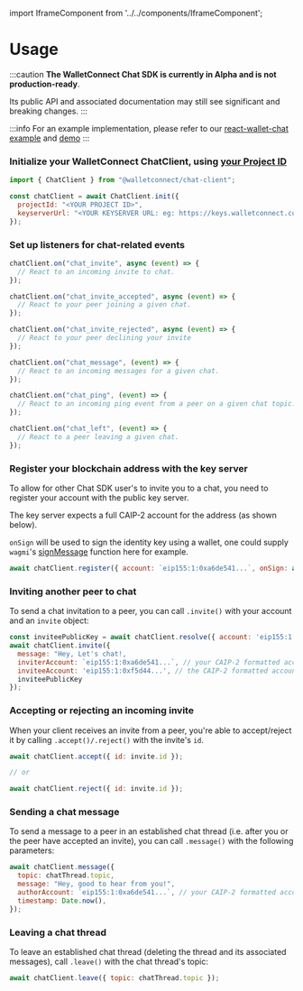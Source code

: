 import IframeComponent from '../../components/IframeComponent';

# Usage

:::caution
**The WalletConnect Chat SDK is currently in Alpha and is not production-ready**.

Its public API and associated documentation may still see significant and breaking changes.
:::

:::info
For an example implementation, please refer to our [react-wallet-chat example](https://github.com/WalletConnect/web-examples/tree/main/wallets/react-wallet-chat) and [demo](https://react-wallet-chat.walletconnect.com/)
:::

### Initialize your WalletConnect ChatClient, using [your Project ID](../../cloud/relay.md)

```javascript
import { ChatClient } from "@walletconnect/chat-client";

const chatClient = await ChatClient.init({
  projectId: "<YOUR PROJECT ID>",
  keyserverUrl: "<YOUR KEYSERVER URL: eg: https://keys.walletconnect.com"
});
```

### Set up listeners for chat-related events

```javascript
chatClient.on("chat_invite", async (event) => {
  // React to an incoming invite to chat.
});

chatClient.on("chat_invite_accepted", async (event) => {
  // React to your peer joining a given chat.
});

chatClient.on("chat_invite_rejected", async (event) => {
  // React to your peer declining your invite
});

chatClient.on("chat_message", (event) => {
  // React to an incoming messages for a given chat.
});

chatClient.on("chat_ping", (event) => {
  // React to an incoming ping event from a peer on a given chat topic.
});

chatClient.on("chat_left", (event) => {
  // React to a peer leaving a given chat.
});
```

### Register your blockchain address with the key server

To allow for other Chat SDK user's to invite you to a chat, you need to register your account with the public key server.

The key server expects a full CAIP-2 account for the address (as shown below).

`onSign` will be used to sign the identity key using a wallet, one could supply `wagmi`'s [signMessage](https://wagmi.sh/core/actions/signMessage) function here for example.

```javascript
await chatClient.register({ account: `eip155:1:0xa6de541...`, onSign: async () => {} });
```

### Inviting another peer to chat

To send a chat invitation to a peer, you can call `.invite()` with your account and an `invite` object:

```javascript
const inviteePublicKey = await chatClient.resolve({ account: 'eip155:1:0xf5d44...' })
await chatClient.invite({
  message: "Hey, Let's chat!,
  inviterAccount: `eip155:1:0xa6de541...`, // your CAIP-2 formatted account that you registered previously.
  inviteeAccount: 'eip155:1:0xf5d44...', // the CAIP-2 formatted account of the recipient.
  inviteePublicKey
});
```

### Accepting or rejecting an incoming invite

When your client receives an invite from a peer, you're able to accept/reject it by calling `.accept()/.reject()` with the invite's `id`.

```javascript
await chatClient.accept({ id: invite.id });

// or

await chatClient.reject({ id: invite.id });
```

### Sending a chat message

To send a message to a peer in an established chat thread (i.e. after you or the peer have accepted an invite),
you can call `.message()` with the following parameters:

```javascript
await chatClient.message({
  topic: chatThread.topic,
  message: "Hey, good to hear from you!",
  authorAccount: `eip155:1:0xa6de541...`, // your CAIP-2 formatted account that you registered previously.
  timestamp: Date.now(),
});
```

### Leaving a chat thread

To leave an established chat thread (deleting the thread and its associated messages), call `.leave()` with
the chat thread's topic:

```javascript
await chatClient.leave({ topic: chatThread.topic });
```

<IframeComponent />
